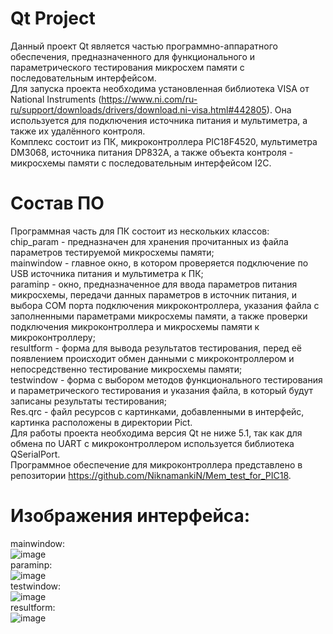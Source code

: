 # Qt Project
Данный проект Qt является частью программно-аппаратного обеспечения, предназначенного для функционального и параметрического тестирования микросхем памяти с последовательным интерфейсом.  
Для запуска проекта необходима установленная библиотека VISA от National Instruments (https://www.ni.com/ru-ru/support/downloads/drivers/download.ni-visa.html#442805). Она используется для подключения источника питания и мультиметра, а также их удалённого контроля.  
Комплекс состоит из ПК, микроконтроллера PIC18F4520, мультиметра DM3068, источника питания DP832A, а также объекта контроля - микросхемы памяти с последовательным интерфейсом I2C.
# Состав ПО
Программная часть для ПК состоит из нескольких классов:  
chip_param - предназначен для хранения прочитанных из файла параметров тестируемой микросхемы памяти;  
mainwindow - главное окно, в котором проверяется подключение по USB источника питания и мультиметра к ПК;  
paraminp - окно, предназначенное для ввода параметров питания микросхемы, передачи данных параметров в источник питания, и выбора COM порта подключения микроконтроллера, указания файла с заполненными параметрами микросхемы памяти, а также проверки подключения микроконтроллера и микросхемы памяти к микроконтроллеру;  
resultform - форма для вывода результатов тестирования, перед её появлением происходит обмен данными с микроконтроллером и непосредственно тестирование микросхемы памяти;  
testwindow - форма с выбором методов функционального тестирования и параметрического тестирования и указания файла, в который будут записаны результаты тестирования;  
Res.qrc - файл ресурсов с картинками, добавленными в интерфейс, картинка расположены в директории Pict.  
Для работы проекта необходима версия Qt не ниже 5.1, так как для обмена по UART с микроконтроллером используется библиотека QSerialPort.  
Программное обеспечение для микроконтроллера представлено в репозитории https://github.com/NiknamankiN/Mem_test_for_PIC18.  
# Изображения интерфейса:  
mainwindow:  
![image](https://user-images.githubusercontent.com/59146831/169151049-6bc64eea-2a77-401d-ac93-a1a8af3d75b7.png)  
paraminp:  
![image](https://user-images.githubusercontent.com/59146831/169151210-ee62fd2e-f778-4e4e-9185-6c01d7c7aef7.png)  
testwindow:  
![image](https://user-images.githubusercontent.com/59146831/169151326-63da62c6-9421-41b9-ae63-a97e41175576.png)  
resultform:  
![image](https://user-images.githubusercontent.com/59146831/169151566-4dca3b91-354b-4a73-b5c6-e6e07be74077.png)  

